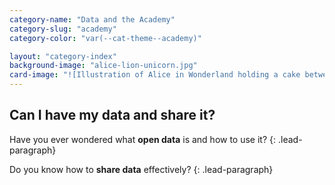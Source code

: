 ```yaml
---
category-name: "Data and the Academy"
category-slug: "academy"
category-color: "var(--cat-theme--academy)"

layout: "category-index"
background-image: "alice-lion-unicorn.jpg"
card-image: "![Illustration of Alice in Wonderland holding a cake between a unicorn and lion](/assets/alice-lion-unicorn-color.jpg)"
---
```


## Can I have my data and share it?

Have you ever wondered what **open data** is and how to use it?
{: .lead-paragraph}

Do you know how to **share data** effectively?
{: .lead-paragraph}
